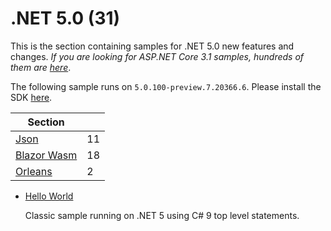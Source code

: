 # .NET 5.0 (31)

This is the section containing samples for .NET 5.0 new features and changes. *If you are looking for ASP.NET Core 3.1 samples, hundreds of them are [here](https://github.com/dodyg/practical-aspnetcore/tree/3.1-LTS)*.

The following sample runs on `5.0.100-preview.7.20366.6`. Please install the SDK [here](https://dotnet.microsoft.com/download/dotnet-core/5.0).

| Section | |
|--- | --- |
| [Json](json) | 11 |
| [Blazor Wasm](blazor) | 18|
| [Orleans](orleans) | 2 |

* [Hello World](/projects/5-0/hello-world)

  Classic sample running on .NET 5 using C# 9 top level statements.


